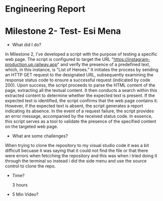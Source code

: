 # Engineering Report
# Milestone 2- Test- Esi Mena
- What did I do?

In Milestone 2, I've developed a script with the purpose of testing a specific web page. The script is configured to target the URL "https://instagram-production.up.railway.app" and verify the presence of a predefined text, which, in this instance, is "List of Heroes." It initiates the process by sending an HTTP GET request to the designated URL, subsequently examining the response status code to ensure a successful request (indicated by code 200). Upon success, the script proceeds to parse the HTML content of the page, extracting all the textual content. It then conducts a search within this extracted content to determine whether the expected text is present. If the expected text is identified, the script confirms that the web page contains it. However, if the expected text is absent, the script generates a report indicating its absence. In the event of a request failure, the script provides an error message, accompanied by the received status code. In essence, this script serves as a tool to validate the presence of the specified content on the targeted web page.

- What are some challenges?

When trying to clone the repository to my visual studio code it was a bit difficult becuase it was saying that it could not find the file or that there were errors when fetcching the repository and this was when i tried doing it through the terminal so instead i did the side menu and use the source control to clone the repo.

- Time?

  3 hours

- 5 Min Video?
  
